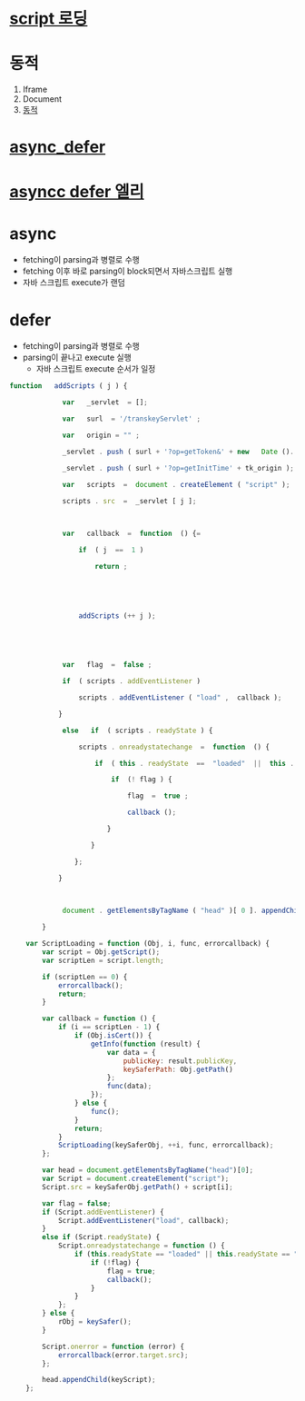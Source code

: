 # [script 로딩](https://velog.io/@jakeseo_me/%ED%94%84%EB%A1%A0%ED%8A%B8%EC%97%94%EB%93%9C-%EC%9D%B8%ED%84%B0%EB%B7%B0-%EB%AC%B8%EC%A0%9C-%EB%8B%B5%ED%95%B4%EB%B3%B4%EA%B8%B0-9-script-%ED%83%9C%EA%B7%B8%EC%97%90-%EB%8C%80%ED%95%B4-%EC%96%BC%EB%A7%88%EB%82%98-%EC%95%8C%EA%B3%A0-%EC%9E%88%EB%82%98%EC%9A%94-yhik1pws)

# 동적 
1. Iframe
2. Document
3. [동적](https://codediver.tistory.com/m/33)


# [async_defer](https://webclub.tistory.com/630)
# [asyncc defer 엘리](https://www.youtube.com/watch?v=tJieVCgGzhs&list=PLv2d7VI9OotTVOL4QmPfvJWPJvkmv6h-2&index=20)

# async
* fetching이 parsing과 병렬로 수행
* fetching 이후 바로 parsing이 block되면서 자바스크립트 실행
* 자바 스크립트 execute가 랜덤

# defer
* fetching이 parsing과 병렬로 수행
* parsing이 끝나고 execute 실행
  * 자바 스크립트 execute 순서가 일정


```javascript
function   addScripts ( j ) {​​​​​ 

             var   _servlet  = []; 

             var   surl  = '/transkeyServlet' ; 

             var   origin = "" ; 

             _servlet . push ( surl + '?op=getToken&' + new   Date (). getTime ()+ origin ); 

             _servlet . push ( surl + '?op=getInitTime' + tk_origin ); 

             var   scripts  =  document . createElement ( "script" ); 

             scripts . src  =  _servlet [ j ]; 

  

             var   callback  =  function  () {=

                 if  ( j  ==  1 )  

                     return ; 

                  

  

                 addScripts (++ j ); 

             

  

             var   flag  =  false ; 

             if  ( scripts . addEventListener )  

                 scripts . addEventListener ( "load" ,  callback ); 

            }

             else   if  ( scripts . readyState ) {​​​​​ 

                 scripts . onreadystatechange  =  function  () {​​​​​ 

                     if  ( this . readyState  ==  "loaded"  ||  this . readyState  ==  "complete" ) {​​​​​ 

                         if  (! flag ) {​​​​​ 

                             flag  =  true ; 

                             callback (); 

                        }​​​​​ 

                    }​​​​​ 

                }​​​​​; 

            }​​​​​ 

  

             document . getElementsByTagName ( "head" )[ 0 ]. appendChild ( scripts ); 

        }​​​​​ 
```

```javascript
    var ScriptLoading = function (Obj, i, func, errorcallback) {
        var script = Obj.getScript();
        var scriptLen = script.length;

        if (scriptLen == 0) {
            errorcallback();
            return;
        }

        var callback = function () {
            if (i == scriptLen - 1) {
                if (Obj.isCert()) {
                    getInfo(function (result) {
                        var data = {
                            publicKey: result.publicKey,
                            keySaferPath: Obj.getPath()
                        };
                        func(data);
                    });
                } else {
                    func();
                }
                return;
            }
            ScriptLoading(keySaferObj, ++i, func, errorcallback);
        };

        var head = document.getElementsByTagName("head")[0];
        var Script = document.createElement("script");
        Script.src = keySaferObj.getPath() + script[i];

        var flag = false;
        if (Script.addEventListener) {
            Script.addEventListener("load", callback);
        }
        else if (Script.readyState) {
            Script.onreadystatechange = function () {
                if (this.readyState == "loaded" || this.readyState == "complete") {
                    if (!flag) {
                        flag = true;
                        callback();
                    }
                }
            };
        } else {
            rObj = keySafer();
        }

        Script.onerror = function (error) {
            errorcallback(error.target.src);
        };

        head.appendChild(keyScript);
    };


```

